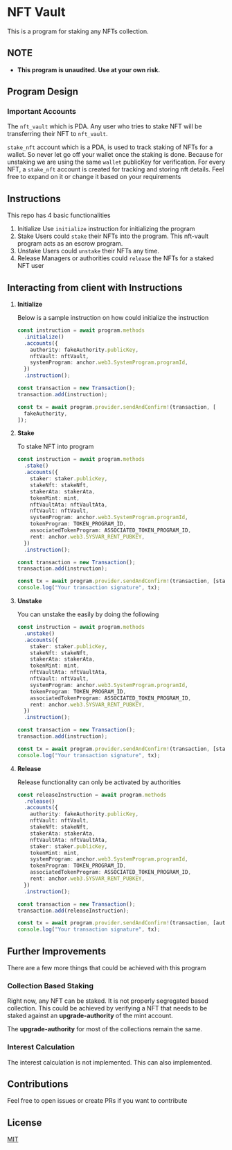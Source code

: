 # NFT Vault

This is a program for staking any NFTs collection.

## NOTE

- **This program is unaudited. Use at your own risk.**

## Program Design

### Important Accounts

The `nft_vault` which is PDA. Any user who tries to stake NFT will be transferring their NFT to `nft_vault`.

`stake_nft` account which is a PDA, is used to track staking of NFTs for a wallet. So never let go off your wallet once the staking is done. Because for unstaking we are using the same `wallet` publicKey for verification. For every NFT, a `stake_nft` account is created for tracking and storing nft details. Feel free to expand on it or change it based on your requirements

## Instructions

This repo has 4 basic functionalities

1. Initialize
   Use `initialize` instruction for initializing the program
2. Stake
   Users could `stake` their NFTs into the program. This nft-vault program acts as an escrow program.
3. Unstake
   Users could `unstake` their NFTs any time.
4. Release
   Managers or authorities could `release` the NFTs for a staked NFT user

## Interacting from client with Instructions

1. **Initialize**

   Below is a sample instruction on how could initialize the instruction

   ```typescript
   const instruction = await program.methods
     .initialize()
     .accounts({
       authority: fakeAuthority.publicKey,
       nftVault: nftVault,
       systemProgram: anchor.web3.SystemProgram.programId,
     })
     .instruction();

   const transaction = new Transaction();
   transaction.add(instruction);

   const tx = await program.provider.sendAndConfirm!(transaction, [
     fakeAuthority,
   ]);
   ```

2. **Stake**

   To stake NFT into program

   ```typescript
   const instruction = await program.methods
     .stake()
     .accounts({
       staker: staker.publicKey,
       stakeNft: stakeNft,
       stakerAta: stakerAta,
       tokenMint: mint,
       nftVaultAta: nftVaultAta,
       nftVault: nftVault,
       systemProgram: anchor.web3.SystemProgram.programId,
       tokenProgram: TOKEN_PROGRAM_ID,
       associatedTokenProgram: ASSOCIATED_TOKEN_PROGRAM_ID,
       rent: anchor.web3.SYSVAR_RENT_PUBKEY,
     })
     .instruction();

   const transaction = new Transaction();
   transaction.add(instruction);

   const tx = await program.provider.sendAndConfirm!(transaction, [staker]);
   console.log("Your transaction signature", tx);
   ```

3. **Unstake**

   You can unstake the easily by doing the following

   ```typescript
   const instruction = await program.methods
     .unstake()
     .accounts({
       staker: staker.publicKey,
       stakeNft: stakeNft,
       stakerAta: stakerAta,
       tokenMint: mint,
       nftVaultAta: nftVaultAta,
       nftVault: nftVault,
       systemProgram: anchor.web3.SystemProgram.programId,
       tokenProgram: TOKEN_PROGRAM_ID,
       associatedTokenProgram: ASSOCIATED_TOKEN_PROGRAM_ID,
       rent: anchor.web3.SYSVAR_RENT_PUBKEY,
     })
     .instruction();

   const transaction = new Transaction();
   transaction.add(instruction);

   const tx = await program.provider.sendAndConfirm!(transaction, [staker]);
   console.log("Your transaction signature", tx);
   ```

4. **Release**

   Release functionality can only be activated by authorities

   ```typescript
   const releaseInstruction = await program.methods
     .release()
     .accounts({
       authority: fakeAuthority.publicKey,
       nftVault: nftVault,
       stakeNft: stakeNft,
       stakerAta: stakerAta,
       nftVaultAta: nftVaultAta,
       staker: staker.publicKey,
       tokenMint: mint,
       systemProgram: anchor.web3.SystemProgram.programId,
       tokenProgram: TOKEN_PROGRAM_ID,
       associatedTokenProgram: ASSOCIATED_TOKEN_PROGRAM_ID,
       rent: anchor.web3.SYSVAR_RENT_PUBKEY,
     })
     .instruction();

   const transaction = new Transaction();
   transaction.add(releaseInstruction);

   const tx = await program.provider.sendAndConfirm!(transaction, [authority]);
   console.log("Your transaction signature", tx);
   ```

## Further Improvements

There are a few more things that could be achieved with this program

### Collection Based Staking

Right now, any NFT can be staked. It is not properly segregated based collection. This could be achieved by verifying a NFT that needs to be staked against an **upgrade-authority** of the mint account.

The **upgrade-authority** for most of the collections remain the same.

### Interest Calculation

The interest calculation is not implemented. This can also implemented.

## Contributions

Feel free to open issues or create PRs if you want to contribute

## License

[MIT](https://github.com/valekar/nft-vault/blob/feature/add-readme/LICENSE)
